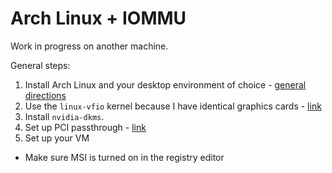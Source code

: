 # Arch Linux + IOMMU

Work in progress on another machine.

General steps:
1. Install Arch Linux and your desktop environment of choice - [general directions](https://wiki.archlinux.org/index.php/Installation_guide)
1. Use the `linux-vfio` kernel because I have identical graphics cards - [link](https://aur.archlinux.org/packages/linux-vfio/)
1. Install `nvidia-dkms`.
1. Set up PCI passthrough - [link](https://wiki.archlinux.org/index.php/PCI_passthrough_via_OVMF)
1. Set up your VM
  - Make sure MSI is turned on in the registry editor
